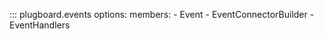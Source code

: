 ::: plugboard.events
    options:
      members:
      - Event
      - EventConnectorBuilder
      - EventHandlers
